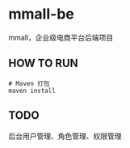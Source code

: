 # mmall-be

mmall，企业级电商平台后端项目

## HOW TO RUN

```
# Maven 打包
maven install
```

## TODO

后台用户管理、角色管理、权限管理
